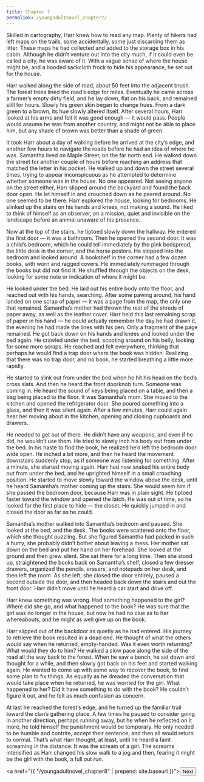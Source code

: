 ```yaml
---
title: Chapter 7
permalink: /youngadultnovel_chapter7/
---
```


Skilled in cartography, Harr knew how to read any map. Plenty of hikers had left maps on the trails, some accidentally, some just discarding them as litter. These maps he had collected and added to the storage box in his cabin. Although he didn’t venture out into the city much, if it could even be called a city, he was aware of it. With a vague sense of where the house might be, and a hooded sackcloth frock to hide his appearance, he set out for the house.

Harr walked along the side of road, about 50 feet into the adjacent brush. The forest trees lined the road’s edge for miles. Eventually he came across a farmer’s empty dirty field, and he lay down, flat on his back, and remained still for hours. Slowly his green skin began to change hues. From a dark green to a brown, its hue slowly altered itself. After several hours, Harr looked at his arms and felt it was good enough — it would pass. People would assume he was from another country, and might not be able to place him, but any shade of brown was better than a shade of green.

It took Harr about a day of walking before he arrived at the city’s edge, and another few hours to navigate the roads before he had an idea of where he was. Samantha lived on Maple Street, on the far north end. He walked down the street for another couple of hours before reaching an address that matched the letter in his pocket. He walked up and down the street several times, trying to appear inconspicuous as he attempted to determine whether someone was in the house. No one appeared. Not seeing anyone on the street either, Harr slipped around the backyard and found the back door open. He let himself in and crouched down as he peered around. No one seemed to be there. Harr explored the house, looking for bedrooms. He slinked up the stairs on his hands and knees, not making a sound. He liked to think of himself as an observer, on a mission, quiet and invisible on the landscape before an animal unaware of his presence.

Now at the top of the stairs, he tiptoed slowly down the hallway. He entered the first door — it was a bathroom. Then he opened the second door. It was a child’s bedroom, which he could tell immediately by the pink bedspread, the little desk in the corner, and the horse posters. He stepped into the bedroom and looked around. A bookshelf in the corner had a few dozen books, with worn and ragged covers. He immediately rummaged through the books but did not find it. He shuffled through the objects on the desk, looking for some note or indication of where it might be.

He looked under the bed. He laid out his entire body onto the floor, and reached out with his hands, searching. After some pawing around, his hand landed on one scrap of paper — it was a page from the map, the only one that remained. Samantha’s mother had thrown the rest of the shreds of paper away, as well as the leather cover. Harr held this last remaining scrap of paper in his hand — he could actually remember the day he had drawn it, the evening he had made the lines with his pen. Only a fragment of the page remained. He got back down on his hands and knees and looked under the bed again. He crawled under the bed, scooting around on his belly, looking for some more scraps. He reached and felt everywhere, thinking that perhaps he would find a trap door where the book was hidden. Realizing that there was no trap door, and no book, he started breathing a little more rapidly.

He started to slink out from under the bed when he hit his head on the bed’s cross slats. And then he heard the front doorknob turn. Someone was coming in. He heard the sound of keys being placed on a table, and then a bag being placed to the floor. It was Samantha’s mom. She moved to the kitchen and opened the refrigerator door. She poured something into a glass, and then it was silent again. After a few minutes, Harr could again hear her moving about in the kitchen, opening and closing cupboards and drawers.

He needed to get out of there. He didn’t have any weapons, and even if he did, he wouldn’t use them. He tried to slowly inch his body out from under the bed. In his haste to find the book, he realized he’d left the bedroom door wide open. He inched a bit more, and then he heard the movement downstairs suddenly stop, as if someone was listening for something. After a minute, she started moving again. Harr had now snaked his entire body out from under the bed, and he uprighted himself in a small crouching position. He started to move slowly toward the window above the desk, until he heard Samantha’s mother coming up the stairs. She would seem him if she passed the bedroom door, because Harr was in plain sight. He tiptoed faster toward the window and opened the latch. He was out of time, so he looked for the first place to hide — the closet. He quickly jumped in and closed the door as far as he could.

Samantha’s mother walked into Samantha’s bedroom and paused. She looked at the bed, and the desk. The books were scattered onto the floor, which she thought puzzling. But she figured Samantha had packed in such a hurry, she probably didn’t bother about leaving a mess. Her mother sat down on the bed and put her hand on her forehead.  She looked at the ground and then grew silent. She sat there for a long time. Then she stood up, straightened the books back on Samantha’s shelf, closed a few dresser drawers, organized the pencils, erasers, and notepads on her desk, and then left the room. As she left, she closed the door entirely, paused a second outside the door, and then headed back down the stairs and out the front door. Harr didn’t move until he heard a car start and drive off.

Harr knew something was wrong. Had something happened to the girl? Where did she go, and what happened to the book? He was sure that the girl was no longer in the house, but now he had no clue as to her whereabouts, and he might as well give up on the book.

Harr slipped out of the backdoor as quietly as he had entered. His journey to retrieve the book resulted in a dead end. He thought of what the others would say when he returned, empty-handed. Was it even worth returning? What would they do to him? He walked a slow pace along the side of the road all the way back to the forest. When he saw a bench, he sat down and thought for a while, and then slowly got back on his feet and started walking again. He wanted to come up with some way to recover the book, to find some plan to fix things. As equally as he dreaded the conversation that would take place when he returned, he was worried for the girl. What happened to her? Did it have something to do with the book? He couldn’t figure it out, and he felt as much confusion as concern.

At last he reached the forest’s edge, and he turned up the familiar trail toward the clan’s gathering place. A few times he paused to consider going in another direction, perhaps running away, but he when he reflected on it more, he told himself the punishment would be temporary. He only needed to be humble and contrite, accept their sentence, and then all would return to normal. That’s what Harr thought, at least, until he heard a faint screaming in the distance. It was the scream of a girl. The screams intensified as Harr changed his slow walk to a jog and then, fearing it might be the girl with the book, a full out run.

<a href="{{ "/youngadultnovel_chapter8" | prepend: site.baseurl }}"><button type="button" class="btn btn-warning">Next</button></a>
